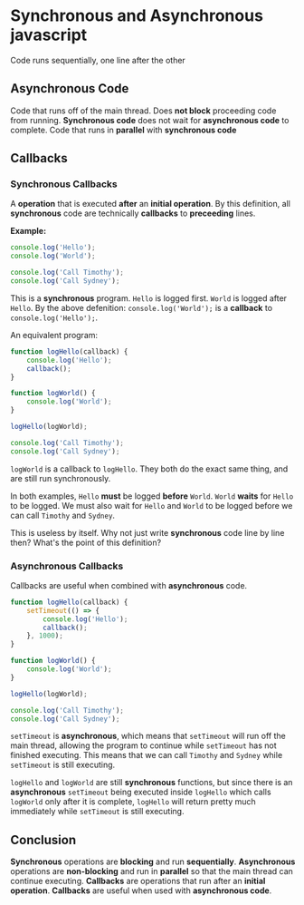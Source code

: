 # Synchronous and Asynchronous javascript

Code runs sequentially, one line after the other

## Asynchronous Code

Code that runs off of the main thread.
Does **not block** proceeding code from running.
**Synchronous code** does not wait for **asynchronous code** to complete.
Code that runs in **parallel** with **synchronous code**

## Callbacks

### Synchronous Callbacks

A **operation** that is executed **after** an **initial operation**.
By this definition, all **synchronous** code are technically **callbacks** to **preceeding** lines.

**Example:**

```js
console.log('Hello');
console.log('World');

console.log('Call Timothy');
console.log('Call Sydney');
```

This is a **synchronous** program.
`Hello` is logged first.
`World` is logged after `Hello`.
By the above defenition: `console.log('World');` is a **callback** to `console.log('Hello');`.

An equivalent program:

```js
function logHello(callback) {
    console.log('Hello');
    callback();
}

function logWorld() {
    console.log('World');
}

logHello(logWorld);

console.log('Call Timothy');
console.log('Call Sydney');
```

`logWorld` is a callback to `logHello`.
They both do the exact same thing, and are still run synchronously.

In both examples, `Hello` **must** be logged **before** `World`.
`World` **waits** for `Hello` to be logged.
We must also wait for `Hello` and `World` to be logged before we can call `Timothy` and `Sydney`.

This is useless by itself. Why not just write **synchronous** code line by line then? What's the point of this definition?

### Asynchronous Callbacks

Callbacks are useful when combined with **asynchronous** code.

```js
function logHello(callback) {
    setTimeout(() => {
        console.log('Hello');
        callback();
    }, 1000);
}

function logWorld() {
    console.log('World');
}

logHello(logWorld);

console.log('Call Timothy');
console.log('Call Sydney');
```

`setTimeout` is **asynchronous**, which means that `setTimeout` will run off the main thread, allowing the program to continue while `setTimeout` has not finished executing.
This means that we can call `Timothy` and `Sydney` while `setTimeout` is still executing.

`logHello` and `logWorld` are still **synchronous** functions, but since there is an **asynchronous** `setTimeout` being executed inside `logHello` which calls `logWorld` only after it is complete, `logHello` will return pretty much immediately while `setTimeout` is still executing.

## Conclusion

**Synchronous** operations are **blocking** and run **sequentially**.
**Asynchronous** operations are **non-blocking** and run in **parallel** so that the main thread can continue executing.
**Callbacks** are operations that run after an **initial operation**.
**Callbacks** are useful when used with **asynchronous code**.
